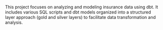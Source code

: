 This project focuses on analyzing and modeling insurance data using dbt. It includes various SQL scripts and dbt models organized into a structured layer approach (gold and silver layers) to facilitate data transformation and analysis.
